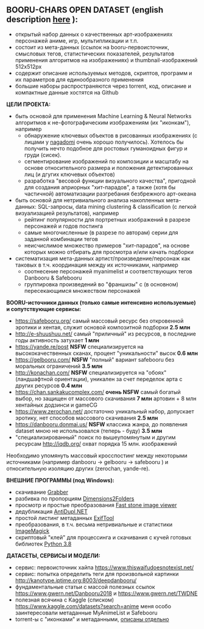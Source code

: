 ## BOORU-CHARS OPEN DATASET (english description [here](https://github.com/aperveyev/booru_processor/blob/master/README_EN.md)  ):
- открытый набор данных о качественных арт-изображениях персонажей аниме, игр, мультипликации и т.п.
- состоит из мета-данных (ссылок на booru-первоисточник, смысловых тегов, статистических показателей,
  результатов применения алгоритмов на изображениях) и thumbnail-изображений 512x512px
- содержит описание используемых методов, скриптов, программ и их параметров для единообразного применения
- большие наборы распространяются через torrent, код, описание и компактные данные хостятся на Github

**ЦЕЛИ ПРОЕКТА:**
- быть основой для применения Machine Learning & Neural Networks алгоритмов к не-фотографическим изображениям (их "иконкам"), например
  - обнаружение ключевых объектов в рисованных изображениях (с лицами у [nagadomi](https://github.com/nagadomi/lbpcascade_animeface) очень хорошо получилось). Хотелось бы получить нечто подобное для ростовых гуманоидных фигур и груди (сисек).
  - сегментирование изображений по композиции и масштабу на основе относительного размера и положения детектированных лиц (и дгугих ключевых объектов)
  - разработка "весовой функции визуального качества", пригодной для создания априорных "хит-парадов", а также (хотя бы частичной) автоматизации разгребания безбрежного арт-океана 
- быть основой для нетривиального анализа накопленных мета-данных: SQL-запросы, data mining clustering & classification
  (с легкой визуализацией результатов), например 
  - рейтинг популярности для портретных изображений в разрезе персонажей и годов постинга
  - самые многочисленные (в разрезе по авторам) серии для заданной комбинации тегов
  - неисчислимое множество примеров "хит-парадов", на основе которых можно отбирать для просмотра и/или качать подборки
- систематизация мета-данных артист/произведение/персонаж как таковых в т.ч. координация между их источниками, например
  - соотнесение персонажей myanimelist и соответствующих тегов Danbooru & Safebooru
  - группировка произведений во "франшизы" с (в основном) пересекающимся множеством персонажей

**BOORU-источники данных (только самые интенсивно используемые) и сопутствующие сервисы:**
- https://safebooru.org/ самый массовый ресурс без откровенной эротики и хентая, служит основой композитной подборки **2.5 млн**
- http://e-shuushuu.net/ самый "приличный" из ресурсов, в последние годы активность затухает **1 млн**
- https://yande.re/post **NSFW** специализируется на высококачественных сканах, процент "уникальности" высок **0.6 млн**
- https://gelbooru.com/ **NSFW** "полный" вариант safebooru без моральных ограничений **3.5 млн**
- http://konachan.com/ **NSFW** специализируется на "обоях" (ландшафтной ориентации), уникален за счет переделок арта с других ресурсов **0.4 млн**
- https://chan.sankakucomplex.com/ **очень NSFW** самый богатый выбор, но защищен от массового скачивания **7 млн** артовин + 8 млн хентайных додзинси и gameCG
- https://www.zerochan.net/ достаточно уникальный набор, допускает эротику, нет способов массового скачивания **2.5 млн**
- https://danbooru.donmai.us/ **NSFW** классика жанра, до появления dataset мною не использовался (теперь - буду) **3.5 млн**
- "специализированный" поиск по вышеупомянутым и другим ресурсам http://iqdb.org/ охват порядка 15 млн. изображений

Необходимо упомянуть массовый кросспостинг между некоторыми источниками (например danbooru -> gelbooru -> safebooru ) и относительную изоляцию других (zerochan, yande-re).

**ВНЕШНИЕ ПРОГРАММЫ (под Windows):**
- скачивание [Grabber](https://github.com/Bionus/imgbrd-grabber)
- разбивка по пропорциям [Dimensions2Folders](https://www.dcmembers.com/skwire/download/dimensions-2-folders/)
- просмотр и простые преобразования [Fast stone image viewer](https://www.faststone.org/FSViewerDetail.htm)
- дедубликация [AntiDupl.NET](https://github.com/ermig1979/AntiDupl)
- простой листинг метаданных [ExifTool](https://www.sno.phy.queensu.ca/~phil/exiftool/)
- преобразования, в т.ч. весьма нетривиальные и статистики [ImageMagick](https://imagemagick.org/script/download.php)
- скриптовый "клей" для процессинга и скачивания с кучей готовых библиотек [Python 3.8](https://www.python.org/)

**ДАТАСЕТЫ, СЕРВИСЫ И МОДЕЛИ:**
- сервис: первоисточник хайпа https://www.thiswaifudoesnotexist.net/
- сервис: попытка определить теги для произвольной картинки http://kanotype.iptime.org:8003/deepdanbooru/
- фундаментальные статьи с массой полезных ссылок https://www.gwern.net/Danbooru2018 и https://www.gwern.net/TWDNE
- полезная всячина с Kaggle (списком) https://www.kaggle.com/datasets?search=anime меня особо заинтересовали метаданные 
  MyAnimeList и Safebooru
- torrent-ы с "иконками" и метаданными, [описаны отдельно](https://github.com/aperveyev/booru_processor/blob/master/%23DATA/readme.md)  
